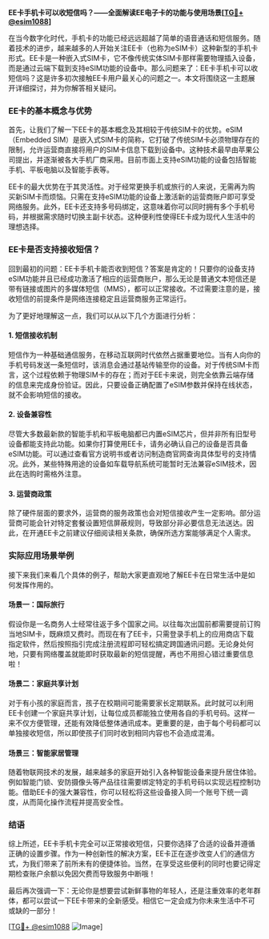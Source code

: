 **EE卡手机卡可以收短信吗？——全面解读EE电子卡的功能与使用场景[[TG💪+ @esim1088](https://t.me/s/esim1088)]**

在当今数字化时代，手机卡的功能已经远远超越了简单的语音通话和短信服务。随着技术的进步，越来越多的人开始关注EE卡（也称为eSIM卡）这种新型的手机卡形式。EE卡是一种嵌入式SIM卡，它不像传统实体SIM卡那样需要物理插入设备，而是通过云端下载到支持eSIM功能的设备中。那么问题来了：EE卡手机卡可以收短信吗？这是许多初次接触EE卡用户最关心的问题之一。本文将围绕这一主题展开详细探讨，并为你解答相关疑问。

### EE卡的基本概念与优势

首先，让我们了解一下EE卡的基本概念及其相较于传统SIM卡的优势。eSIM（Embedded SIM）是嵌入式SIM卡的简称，它打破了传统SIM卡必须物理存在的限制，允许运营商直接将用户的SIM卡信息下载到设备中。这种技术最早由苹果公司提出，并逐渐被各大手机厂商采用。目前市面上支持eSIM功能的设备包括智能手机、平板电脑以及智能手表等。

EE卡的最大优势在于其灵活性。对于经常更换手机或旅行的人来说，无需再为购买新SIM卡而烦恼。只需在支持eSIM功能的设备上激活新的运营商账户即可享受网络服务。此外，EE卡还支持多号码绑定，这意味着你可以同时拥有多个手机号码，并根据需求随时切换主副卡状态。这种便利性使得EE卡成为现代人生活中的理想选择。

### EE卡是否支持接收短信？

回到最初的问题：EE卡手机卡能否收到短信？答案是肯定的！只要你的设备支持eSIM功能并且已经成功激活了相应的运营商账户，那么无论是普通文本短信还是带有链接或图片的多媒体短信（MMS），都可以正常接收。不过需要注意的是，接收短信的前提条件是网络连接稳定且运营商服务正常运行。

为了更好地理解这一点，我们可以从以下几个方面进行分析：

#### 1. 短信接收机制
短信作为一种基础通信服务，在移动互联网时代依然占据重要地位。当有人向你的手机号码发送一条短信时，该消息会通过基站传输至你的设备。对于传统SIM卡而言，这个过程依赖于物理SIM卡的存在；而对于EE卡来说，则完全依靠云端存储的信息来完成身份验证。因此，只要设备正确配置了eSIM参数并保持在线状态，就不会影响短信的接收。

#### 2. 设备兼容性
尽管大多数最新款的智能手机和平板电脑都已内置eSIM芯片，但并非所有旧型号设备都能支持此功能。如果你打算使用EE卡，请务必确认自己的设备是否具备eSIM功能。可以通过查看官方说明书或者访问制造商官网查询具体型号的支持情况。此外，某些特殊用途的设备如车载导航系统可能暂时无法兼容eSIM技术，因此在选购时需格外注意。

#### 3. 运营商政策
除了硬件层面的要求外，运营商的服务政策也会对短信接收产生一定影响。部分运营商可能会针对特定套餐设置短信屏蔽规则，导致部分非必要信息无法送达。因此，在开通EE卡之前建议仔细阅读相关条款，确保所选方案能够满足个人需求。

### 实际应用场景举例

接下来我们来看几个具体的例子，帮助大家更直观地了解EE卡在日常生活中是如何发挥作用的。

#### 场景一：国际旅行
假设你是一名商务人士经常往返于多个国家之间。以往每次出国前都需要提前订购当地SIM卡，既麻烦又费时。而现在有了EE卡，只需登录手机上的应用商店下载指定软件，然后按照指引完成注册流程即可轻松搞定跨国通讯问题。无论身处何地，只要有网络覆盖就能即时获取最新的短信提醒，再也不用担心错过重要信息啦！

#### 场景二：家庭共享计划
对于有小孩的家庭而言，孩子在校期间可能需要家长定期联系。此时就可以利用EE卡创建一个家庭共享计划，让每位成员都能独立使用各自的手机号码。这样一来不仅方便管理，还能有效降低整体通讯成本。更重要的是，由于每个号码都可以单独接收短信，所以即使孩子们同时收到相同内容也不会造成混淆。

#### 场景三：智能家居管理
随着物联网技术的发展，越来越多的家庭开始引入各种智能设备来提升居住体验。例如智能门锁、安防摄像头等产品往往需要绑定特定的手机号码以实现远程控制功能。借助EE卡的强大兼容性，你可以轻松将这些设备接入同一个账号下统一调度，从而简化操作流程并提高安全性。

### 结语

综上所述，EE卡手机卡完全可以正常接收短信，只要你选择了合适的设备并遵循正确的设置步骤。作为一种创新性的解决方案，EE卡正在逐步改变人们的通信方式，为我们带来了前所未有的便捷体验。当然，在享受这些便利的同时也要记得定期检查账户余额以免因欠费而导致服务中断哦！

最后再次强调一下：无论你是想要尝试新鲜事物的年轻人，还是注重效率的老年群体，都可以尝试一下EE卡带来的全新感受。相信它一定会成为你未来生活中不可或缺的一部分！

[[TG💪+ @esim1088](https://t.me/s/esim1088) ![Image](https://i.postimg.cc/4NQfJmqS/Snipaste-2025-05-13-00-14-12.png)]
